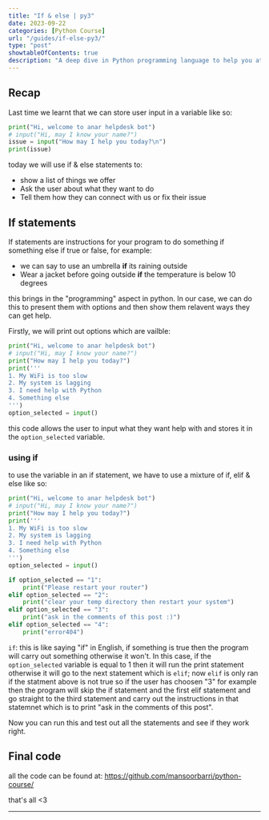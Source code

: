 ```yaml
---
title: "If & else | py3"
date: 2023-09-22
categories: [Python Course]
url: "/guides/if-else-py3/"
type: "post"
showtableOfContents: true
description: "A deep dive in Python programming language to help you at your IT journey"
---
```


## Recap
Last time we learnt that we can store user input in a variable like so: 
```python 
print("Hi, welcome to anar helpdesk bot")
# input("Hi, may I know your name?")
issue = input("How may I help you today?\n")
print(issue)
```
today we will use if & else statements to: 
- show a list of  things we offer
- Ask the user about what they want to do
- Tell them how they can connect with us or fix their issue

## If statements 
If statements are instructions for your program to do something if something else if true or false, for example:
- we can say to use an umbrella **if** its raining outside
- Wear a jacket before going outside **if** the temperature is below 10 degrees

this brings in the "programming" aspect in python. In our case, we can do this to present them with options and then show them relavent ways they can get help. 

Firstly, we will print out options which are vailble: 

```python
print("Hi, welcome to anar helpdesk bot")
# input("Hi, may I know your name?")
print("How may I help you today?")
print('''
1. My WiFi is too slow
2. My system is lagging
3. I need help with Python
4. Something else
''')
option_selected = input()
```

this code allows the user to input what they want help with and stores it in the `option_selected` variable. 

### using if 
to use the variable in an if statement, we have to use a mixture of if, elif & else like so: 
```python
print("Hi, welcome to anar helpdesk bot")
# input("Hi, may I know your name?")
print("How may I help you today?")
print('''
1. My WiFi is too slow
2. My system is lagging
3. I need help with Python
4. Something else
''')
option_selected = input()

if option_selected == "1": 
    print("Please restart your router")
elif option_selected == "2":
    print("clear your temp directory then restart your system")
elif option_selected == "3":
    print("ask in the comments of this post :)")
elif option_selected == "4": 
    print("error404")
```

`if`: this is like saying "if" in English, if something is true then the program will carry out something otherwise it won't. In this case, if the `option_selected` variable is equal to 1 then it will run the print statement otherwise it will go to the next statement which is `elif`; now `elif` is only ran if the statment above is not true so if the user has choosen "3" for example then the program will skip the if statement and the first elif statement and go straight to the third statement and carry out the instructions in that statemnet which is to print "ask in the comments of this post". 

Now you can run this and test out all the statements and see if they work right. 

## Final code 
all the code can be found at: https://github.com/mansoorbarri/python-course/

that's all <3

---
